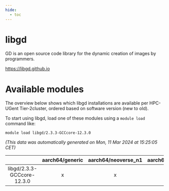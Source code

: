 ```yaml
---
hide:
  - toc
---
```


libgd
=====


GD is an open source code library for the dynamic creation of images by programmers.

https://libgd.github.io
# Available modules


The overview below shows which libgd installations are available per HPC-UGent Tier-2cluster, ordered based on software version (new to old).

To start using libgd, load one of these modules using a `module load` command like:

```shell
module load libgd/2.3.3-GCCcore-12.3.0
```

*(This data was automatically generated on Mon, 11 Mar 2024 at 15:25:05 CET)*  

| |aarch64/generic|aarch64/neoverse_n1|aarch64/neoverse_v1|x86_64/generic|x86_64/amd/zen2|x86_64/amd/zen3|x86_64/intel/haswell|x86_64/intel/skylake_avx512|
| :---: | :---: | :---: | :---: | :---: | :---: | :---: | :---: | :---: |
|libgd/2.3.3-GCCcore-12.3.0|x|x|x|x|x|x|x|x|
